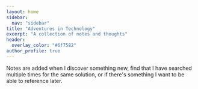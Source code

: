 ```yaml
---
layout: home
sidebar:
  nav: "sidebar"
title: "Adventures in Technology"
excerpt: "A collection of notes and thoughts"
header:
  overlay_color: "#6f7582"
author_profile: true
---
```


Notes are added when I discover something new, find that I have searched multiple times for the same solution, or if there's something I want to be able to reference later.